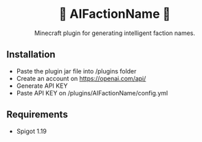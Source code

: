
<h1 align="center"> 🧝 AIFactionName 🧝 </h1>

<p align="center">
Minecraft plugin for generating intelligent faction names.
</p>

## Installation

- Paste the plugin jar file into /plugins folder
- Create an account on https://openai.com/api/
- Generate API KEY
- Paste API KEY on /plugins/AIFactionName/config.yml

## Requirements

- Spigot 1.19
